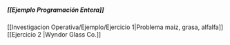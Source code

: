 ##### [[Ejemplo Programación Entera]]
[[Investigacion Operativa/Ejemplo/Ejercicio 1|Problema maiz, grasa, alfalfa]]
[[Ejercicio 2 |Wyndor Glass Co.]]

